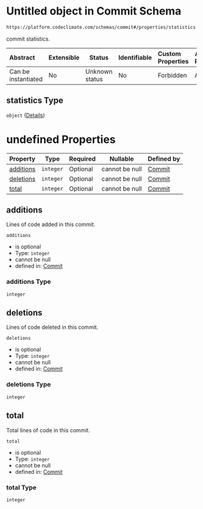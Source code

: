 # Untitled object in Commit Schema

```txt
https://platform.codeclimate.com/schemas/commit#/properties/statistics
```

commit statistics.


| Abstract            | Extensible | Status         | Identifiable | Custom Properties | Additional Properties | Access Restrictions | Defined In                                                                           |
| :------------------ | ---------- | -------------- | ------------ | :---------------- | --------------------- | ------------------- | ------------------------------------------------------------------------------------ |
| Can be instantiated | No         | Unknown status | No           | Forbidden         | Allowed               | none                | [Commit.schema.json\*](../../spec/schemas/Commit.schema.json "open original schema") |

## statistics Type

`object` ([Details](commit-properties-statistics.md))

# undefined Properties

| Property                | Type      | Required | Nullable       | Defined by                                                                                                                                                        |
| :---------------------- | --------- | -------- | -------------- | :---------------------------------------------------------------------------------------------------------------------------------------------------------------- |
| [additions](#additions) | `integer` | Optional | cannot be null | [Commit](commit-properties-statistics-properties-additions.md "https&#x3A;//platform.codeclimate.com/schemas/commit#/properties/statistics/properties/additions") |
| [deletions](#deletions) | `integer` | Optional | cannot be null | [Commit](commit-properties-statistics-properties-deletions.md "https&#x3A;//platform.codeclimate.com/schemas/commit#/properties/statistics/properties/deletions") |
| [total](#total)         | `integer` | Optional | cannot be null | [Commit](commit-properties-statistics-properties-total.md "https&#x3A;//platform.codeclimate.com/schemas/commit#/properties/statistics/properties/total")         |

## additions

Lines of code added in this commit.


`additions`

-   is optional
-   Type: `integer`
-   cannot be null
-   defined in: [Commit](commit-properties-statistics-properties-additions.md "https&#x3A;//platform.codeclimate.com/schemas/commit#/properties/statistics/properties/additions")

### additions Type

`integer`

## deletions

Lines of code deleted in this commit.


`deletions`

-   is optional
-   Type: `integer`
-   cannot be null
-   defined in: [Commit](commit-properties-statistics-properties-deletions.md "https&#x3A;//platform.codeclimate.com/schemas/commit#/properties/statistics/properties/deletions")

### deletions Type

`integer`

## total

Total lines of code in this commit.


`total`

-   is optional
-   Type: `integer`
-   cannot be null
-   defined in: [Commit](commit-properties-statistics-properties-total.md "https&#x3A;//platform.codeclimate.com/schemas/commit#/properties/statistics/properties/total")

### total Type

`integer`
